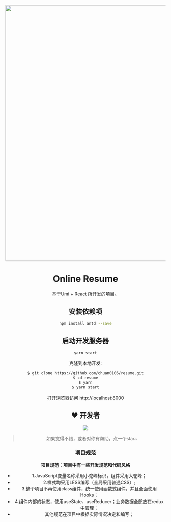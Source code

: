 <p align="center">
  <a href="http://chuan0106.3vfree.club/">
    <img width="800" src="https://www.dataojocloud.com/dataeye/v1/data/image/get?imageid=64ec5f1cb5b1ce097dfe4f2b">
  </a> 
</p>

<h1 align="center">Online Resume</h1>

<div align="center">

基于Umi + React 所开发的项目。

## 安装依赖项
```bash
npm install antd --save
```
## 启动开发服务器
```bash
yarn start
```



克隆到本地开发:

```bash
$ git clone https://github.com/chuan0106/resume.git
$ cd resume
$ yarn
$ yarn start
```

打开浏览器访问 http://localhost:8000

## ❤️ 开发者 

[![](https://avatars.githubusercontent.com/u/72644385?s=48&v=4)](https://github.com/chuan0106)


> 如果觉得不错，或者对你有帮助，点一个star~ 

### 项目规范

**项目规范：项目中有一些开发规范和代码风格**

* 1.JavaScript变量名称采用小驼峰标识，组件采用大驼峰；
* 2.样式均采用LESS编写（全局采用普通CSS）;
* 3.整个项目不再使用class组件，统一使用函数式组件，并且全面使用Hooks；
* 4.组件内部的状态，使用useState、useReducer；业务数据全部放在redux中管理；
* 其他规范在项目中根据实际情况决定和编写；